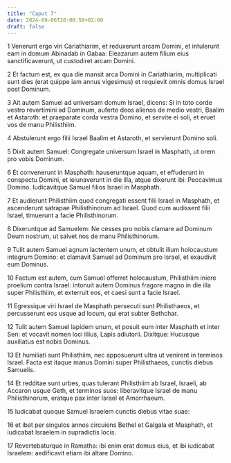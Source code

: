 ```yaml
---
title: "Caput 7"
date: 2024-09-06T20:00:50+02:00
draft: false
---
```



1 Venerunt ergo viri Cariathiarim, et reduxerunt arcam Domini, et intulerunt eam in domum Abinadab in Gabaa: Eleazarum autem filium eius sanctificaverunt, ut custodiret arcam Domini.

2 Et factum est, ex qua die mansit arca Domini in Cariathiarim, multiplicati sunt dies (erat quippe iam annus vigesimus) et requievit omnis domus Israel post Dominum.

3 Ait autem Samuel ad universam domum Israel, dicens: Si in toto corde vestro revertimini ad Dominum, auferte deos alienos de medio vestri, Baalim et Astaroth: et praeparate corda vestra Domino, et servite ei soli, et eruet vos de manu Philisthiim.

4 Abstulerunt ergo filii Israel Baalim et Astaroth, et servierunt Domino soli.

5 Dixit autem Samuel: Congregate universum Israel in Masphath, ut orem pro vobis Dominum.

6 Et convenerunt in Masphath: hauseruntque aquam, et effuderunt in conspectu Domini, et ieiunaverunt in die illa, atque dixerunt ibi: Peccavimus Domino. Iudicavitque Samuel filios Israel in Masphath.

7 Et audierunt Philisthiim quod congregati essent filii Israel in Masphath, et ascenderunt satrapae Philisthinorum ad Israel. Quod cum audissent filii Israel, timuerunt a facie Philisthinorum.

8 Dixeruntque ad Samuelem: Ne cesses pro nobis clamare ad Dominum Deum nostrum, ut salvet nos de manu Philisthinorum.

9 Tulit autem Samuel agnum lactentem unum, et obtulit illum holocaustum integrum Domino: et clamavit Samuel ad Dominum pro Israel, et exaudivit eum Dominus.

10 Factum est autem, cum Samuel offerret holocaustum, Philisthiim iniere proelium contra Israel: intonuit autem Dominus fragore magno in die illa super Philisthiim, et exterruit eos, et caesi sunt a facie Israel.

11 Egressique viri Israel de Masphath persecuti sunt Philisthaeos, et percusserunt eos usque ad locum, qui erat subter Bethchar.

12 Tulit autem Samuel lapidem unum, et posuit eum inter Masphath et inter Sen: et vocavit nomen loci illius, Lapis adiutorii. Dixitque: Hucusque auxiliatus est nobis Dominus.

13 Et humiliati sunt Philisthiim, nec apposuerunt ultra ut venirent in terminos Israel. Facta est itaque manus Domini super Philisthaeos, cunctis diebus Samuelis.

14 Et redditae sunt urbes, quas tulerant Philisthiim ab Israel, Israeli, ab Accaron usque Geth, et terminos suos: liberavitque Israel de manu Philisthinorum, eratque pax inter Israel et Amorrhaeum.

15 Iudicabat quoque Samuel Israelem cunctis diebus vitae suae:

16 et ibat per singulos annos circuiens Bethel et Galgala et Masphath, et iudicabat Israelem in supradictis locis.

17 Revertebaturque in Ramatha: ibi enim erat domus eius, et ibi iudicabat Israelem: aedificavit etiam ibi altare Domino.

